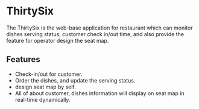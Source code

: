# ThirtySix
The ThirtySix is the web-base application for restaurant which can monitor dishes serving status, customer check in/out time, and also provide the feature for operator design the seat map.

## Features
* Check-in/out for customer.
* Order the dishes, and update the serving status.
* design seat map by self.
* All of about customer, dishes information will display on seat map in real-time dynamically.

